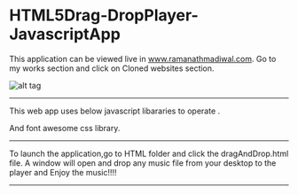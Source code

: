 # HTML5Drag-DropPlayer-JavascriptApp

This application  can be viewed live in www.ramanathmadiwal.com. Go to my works section and click on Cloned websites section.

![alt tag](https://cloud.githubusercontent.com/assets/25265882/25014952/74a6f8fa-2097-11e7-9ba1-ba64b33d37c8.png "Screenshot")

______________________________________________________________________________________________________________________
This web app uses below javascript libararies to operate .
<script src="../js/jquery-1.11.2.min.js"></script>
<script src="../js/id3-minimized.js"></script>
<script src="../js/wavesurfer.min.js"></script>
<script src="../js/script.js"></script>
 And font awesome css library.
 ____________________________________________________________________________________________________________________
 
 To launch the application,go to HTML folder and click the dragAndDrop.html file.
 A window will open and drop any music file from your desktop to the player and Enjoy the music!!!!
 
 ********************************************************************************************************************
 

